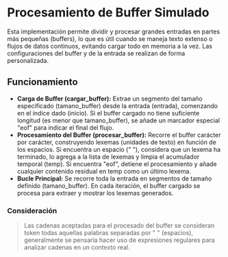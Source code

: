 # Procesamiento de Buffer Simulado
Esta implementación permite dividir y procesar grandes entradas en partes más pequeñas (buffers), lo que es útil cuando se maneja texto extenso o flujos de datos continuos, evitando cargar todo en memoria a la vez. Las configuraciones del buffer y de la entrada se realizan de forma personalizada.

## Funcionamiento
- **Carga de Buffer (cargar_buffer):**
Extrae un segmento del tamaño especificado (tamano_buffer) desde la entrada (entrada), comenzando en el índice dado (inicio).
Si el buffer cargado no tiene suficiente longitud (es menor que tamano_buffer), se añade un marcador especial "eof" para indicar el final del flujo.
- **Procesamiento del Buffer (procesar_buffer):**
Recorre el buffer carácter por carácter, construyendo lexemas (unidades de texto) en función de los espacios.
Si encuentra un espacio (" "), considera que un lexema ha terminado, lo agrega a la lista de lexemas y limpia el acumulador temporal (temp).
Si encuentra "eof", detiene el procesamiento y añade cualquier contenido residual en temp como un último lexema.
- **Bucle Principal:**
Se recorre toda la entrada en segmentos de tamaño definido (tamano_buffer).
En cada iteración, el buffer cargado se procesa para extraer y mostrar los lexemas generados.

### Consideración
> Las cadenas aceptadas para el procesado del buffer se consideran token todas aquellas palabras separadas por " " (espacios), generalmente se pensaría hacer uso de expresiones regulares para analizar cadenas en un contexto real.
